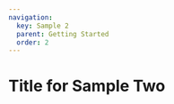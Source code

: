 ```yaml
---
navigation:
  key: Sample 2
  parent: Getting Started
  order: 2
---
```


# Title for **Sample** Two